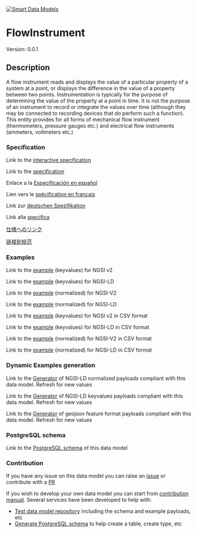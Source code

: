 [![Smart Data Models](https://smartdatamodels.org/wp-content/uploads/2022/01/SmartDataModels_logo.png "Logo")](https://smartdatamodels.org)
# FlowInstrument
Version: 0.0.1

## Description 

A flow instrument reads and displays the value of a particular property of a system at a point, or displays the difference in the value of a property between two points.  Instrumentation is typically for the purpose of determining the value of the property at a point in time. It is not the purpose of an instrument to record or integrate the values over time (although they may be connected to recording devices that do perform such a function). This entity provides for all forms of mechanical flow instrument (thermometers, pressure gauges etc.) and electrical flow instruments (ammeters, voltmeters etc.)
### Specification

Link to the [interactive specification](https://swagger.lab.fiware.org/?url=https://smart-data-models.github.io/dataModel.S4BLDG/FlowInstrument/swagger.yaml)

Link to the [specification](https://github.com/smart-data-models/dataModel.S4BLDG/blob/master/FlowInstrument/doc/spec.md)

Enlace a la [Especificación en español](https://github.com/smart-data-models/dataModel.S4BLDG/blob/master/FlowInstrument/doc/spec_ES.md)

Lien vers le [spécification en français](https://github.com/smart-data-models/dataModel.S4BLDG/blob/master/FlowInstrument/doc/spec_FR.md)

Link zur [deutschen Spezifikation](https://github.com/smart-data-models/dataModel.S4BLDG/blob/master/FlowInstrument/doc/spec_DE.md)

Link alla [specifica](https://github.com/smart-data-models/dataModel.S4BLDG/blob/master/FlowInstrument/doc/spec_IT.md)

[仕様へのリンク](https://github.com/smart-data-models/dataModel.S4BLDG/blob/master/FlowInstrument/doc/spec_JA.md)

[链接到规范](https://github.com/smart-data-models/dataModel.S4BLDG/blob/master/FlowInstrument/doc/spec_ZH.md)
### Examples

Link to the [example](https://smart-data-models.github.io/dataModel.S4BLDG/FlowInstrument/examples/example.json) (keyvalues) for NGSI v2

Link to the [example](https://smart-data-models.github.io/dataModel.S4BLDG/FlowInstrument/examples/example.jsonld) (keyvalues) for NGSI-LD

Link to the [example](https://smart-data-models.github.io/dataModel.S4BLDG/FlowInstrument/examples/example-normalized.json) (normalized) for NGSI-V2

Link to the [example](https://smart-data-models.github.io/dataModel.S4BLDG/FlowInstrument/examples/example-normalized.jsonld) (normalized) for NGSI-LD

Link to the [example](https://smart-data-models.github.io/dataModel.S4BLDG/FlowInstrument/examples/example.json.csv) (keyvalues) for NGSI v2 in CSV format

Link to the [example](https://smart-data-models.github.io/dataModel.S4BLDG/FlowInstrument/examples/example.jsonld.csv) (keyvalues) for NGSI-LD in CSV format

Link to the [example](https://smart-data-models.github.io/dataModel.S4BLDG/FlowInstrument/examples/example-normalized.json.csv) (normalized) for NGSI-V2 in CSV format

Link to the [example](https://smart-data-models.github.io/dataModel.S4BLDG/FlowInstrument/examples/example-normalized.jsonld.csv) (normalized) for NGSI-LD in CSV format
### Dynamic Examples generation

Link to the [Generator](https://smartdatamodels.org/extra/ngsi-ld_generator.php?schemaUrl=https://raw.githubusercontent.com/smart-data-models/dataModel.S4BLDG/master/FlowInstrument/schema.json&email=info@smartdatamodels.org) of NGSI-LD normalized payloads compliant with this data model. Refresh for new values

Link to the [Generator](https://smartdatamodels.org/extra/ngsi-ld_generator_keyvalues.php?schemaUrl=https://raw.githubusercontent.com/smart-data-models/dataModel.S4BLDG/master/FlowInstrument/schema.json&email=info@smartdatamodels.org) of NGSI-LD keyvalues payloads compliant with this data model. Refresh for new values

Link to the [Generator](https://smartdatamodels.org/extra/geojson_features_generator.php?schemaUrl=https://raw.githubusercontent.com/smart-data-models/dataModel.S4BLDG/master/FlowInstrument/schema.json&email=info@smartdatamodels.org) of geojson feature format payloads compliant with this data model. Refresh for new values
### PostgreSQL schema

Link to the [PostgreSQL schema](https://smart-data-models.github.io/dataModel.S4BLDG/FlowInstrument/schema.sql) of this data model
### Contribution

 If you have any issue on this data model you can raise an [issue](https://github.com/smart-data-models/dataModel.S4BLDG/issues)  or contribute with a [PR](https://github.com/smart-data-models/dataModel.S4BLDG/pulls)

 If you wish to develop your own data model you can start from [contribution manual](https://bit.ly/contribution_manual). Several services have been developed to help with: 
 - [Test data model repository](https://smartdatamodels.org/index.php/data-models-contribution-api/) including the schema and example payloads, etc
 - [Generate PostgreSQL schema](https://smartdatamodels.org/index.php/sql-service/) to help create a table, create type, etc